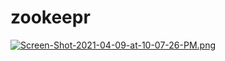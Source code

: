 # zookeepr

[![Screen-Shot-2021-04-09-at-10-07-26-PM.png](https://i.postimg.cc/DwfCsq76/Screen-Shot-2021-04-09-at-10-07-26-PM.png)](https://postimg.cc/Ln7BFgYg)

